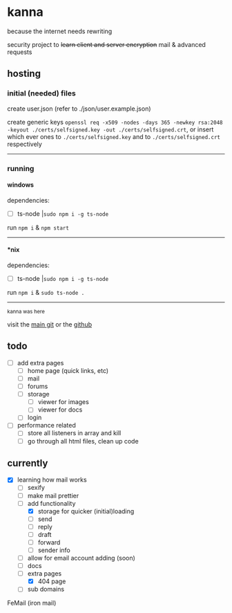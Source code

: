 # kanna

because the internet needs rewriting

security project to ~~learn client and server encryption~~ mail & advanced requests

## hosting

### initial (needed) files

create user.json (refer to ./json/user.example.json)

create generic keys `openssl req -x509 -nodes -days 365 -newkey rsa:2048 -keyout ./certs/selfsigned.key -out ./certs/selfsigned.crt`, or insert which ever ones to `./certs/selfsigned.key` and to `./certs/selfsigned.crt` respectively

---

### running

#### windows

dependencies:

- [ ] ts-node |`sudo npm i -g ts-node`

run `npm i` & `npm start`

---

#### \*nix

dependencies:

- [ ] ts-node |`sudo npm i -g ts-node`

run `npm i` & `sudo ts-node .`

---

<sub>kanna was here</sub>

visit the [main git](https://git.disroot.org/grantsquires/kanna-site) or the [github](https://github.com/squiresgrant/kanna-site)

## todo

- [ ] add extra pages
  - [ ] home page (quick links, etc)
  - [ ] mail
  - [ ] forums
  - [ ] storage
    - [ ] viewer for images
    - [ ] viewer for docs
  - [ ] login
- [ ] performance related
  - [ ] store all listeners in array and kill
  - [ ] go through all html files, clean up code

## currently

- [x] learning how mail works
  - [ ] sexify
  - [ ] make mail prettier
  - [ ] add functionality
    - [x] storage for quicker (initial)loading
    - [ ] send
    - [ ] reply
    - [ ] draft
    - [ ] forward
    - [ ] sender info
  - [ ] allow for email account adding (soon)
  - [ ] docs
  - [ ] extra pages
    - [x] 404 page
  - [ ] sub domains

FeMail (iron mail)
